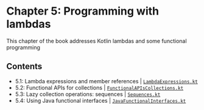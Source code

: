 # Chapter 5: Programming with lambdas
This chapter of the book addresses Kotlin lambdas and some functional programming

## Contents
* 5.1: Lambda expressions and member references | [`LambdaExpressions.kt`](https://github.com/MetalTurtle18/kotlin-learning/blob/main/src/main/kotlin/chapter5/LambdaExpressions.kt)
* 5.2: Functional APIs for collections | [`FunctionalAPIsCollections.kt`](https://github.com/MetalTurtle18/kotlin-learning/blob/main/src/main/kotlin/chapter5/FunctionalAPIsCollections.kt)
* 5.3: Lazy collection operations: sequences | [`Sequences.kt`](https://github.com/MetalTurtle18/kotlin-learning/blob/main/src/main/kotlin/chapter5/Sequences.kt)
* 5.4: Using Java functional interfaces | [`JavaFunctionalInterfaces.kt`](https://github.com/MetalTurtle18/kotlin-learning/blob/main/src/main/kotlin/chapter5/JavaFunctionalInterfaces.kt)